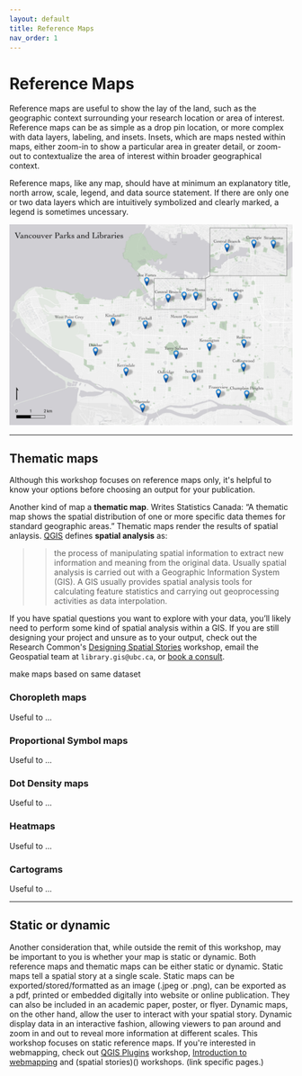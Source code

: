 ```yaml
---
layout: default
title: Reference Maps
nav_order: 1
---
```

# Reference Maps 

Reference maps are useful to show the lay of the land, such as the geographic context surrounding your research location or area of interest. Reference maps can be as simple as a drop pin location, or more complex with data layers, labeling, and insets. Insets, which are maps nested within maps, either zoom-in to show a particular area in greater detail, or zoom-out to contextualize the area of interest within broader geographical context.  
   

Reference maps, like any map, should have at minimum an explanatory title, north arrow, scale, legend, and data source statement. If there are only one or two data layers which are intuitively symbolized and clearly marked, a legend is sometimes uncessary. 


![libraries and parks example map](./images/ex-libraries-parks.jpeg)



----

## Thematic maps
Although this workshop focuses on reference maps only, it's helpful to know your options before choosing an output for your publication.

Another kind of map a **thematic map**. Writes Statistics Canada: “A thematic map shows the spatial distribution of one or more specific data themes for standard geographic areas.” Thematic maps render the results of spatial anlaysis. [QGIS](https://docs.qgis.org/2.18/en/docs/gentle_gis_introduction/spatial_analysis_interpolation.html#:~:text=Overview,Geographic%20Information%20System%20(GIS).) defines **spatial analysis** as:

>> the process of manipulating spatial information to extract new information and meaning from the original data. Usually spatial analysis is carried out with a Geographic Information System (GIS). A GIS usually provides spatial analysis tools for calculating feature statistics and carrying out geoprocessing activities as data interpolation.

If you have spatial questions you want to explore with your data, you’ll likely need to perform some kind of spatial analysis within a GIS. If you are still designing your project and unsure as to your output, check out the Research Common's [Designing Spatial Stories](https://ubc-library-rc.github.io/gis-spatial-stories/) workshop, email the Geospatial team at `library.gis@ubc.ca`, or [book a consult](https://libcal.library.ubc.ca/appointments/research_commons#s-lc-public-pt).

make maps based on same dataset
### Choropleth maps
Useful to ...

### Proportional Symbol maps
Useful to ...

### Dot Density maps
Useful to ...

### Heatmaps
Useful to ...

### Cartograms 
Useful to ...


----

## Static or dynamic
Another consideration that, while outside the remit of this workshop, may be important to you is whether your map is static or dynamic. Both reference maps and thematic maps can be either static or dynamic. Static maps tell a spatial story at a single scale. Static maps can be exported/stored/formatted as an image (.jpeg or .png), can be exported as a pdf, printed or embedded digitally into website or online publication. They can also be included in an academic paper, poster, or flyer. Dynamic maps, on the other hand, allow the user to interact with your spatial story. Dynamic display data in an interactive fashion, allowing viewers to pan around and zoom in and out to reveal more information at different scales. This workshop focuses on static reference maps. If you're interested in webmapping, check out [QGIS Plugins]() workshop, [Introduction to webmapping]() and (spatial stories)() workshops. (link specific pages.)


